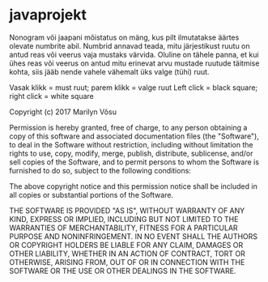 # javaprojekt

Nonogram või jaapani mõistatus on mäng, kus pilt ilmutatakse äärtes olevate numbrite abil. Numbrid annavad teada, mitu järjestikust ruutu on antud reas või veerus vaja mustaks värvida. Oluline on tähele panna, et kui ühes reas või veerus on antud mitu erinevat arvu mustade ruutude täitmise kohta, siis jääb nende vahele vähemalt üks valge (tühi) ruut.

Vasak klikk = must ruut; parem klikk = valge ruut
Left click = black square; right click = white square

Copyright (c) 2017 Marilyn Võsu

Permission is hereby granted, free of charge, to any person obtaining a copy of this software and associated documentation files (the "Software"), to deal in the Software without restriction, including without limitation the rights to use, copy, modify, merge, publish, distribute, sublicense, and/or sell copies of the Software, and to permit persons to whom the Software is furnished to do so, subject to the following conditions:

The above copyright notice and this permission notice shall be included in all copies or substantial portions of the Software.

THE SOFTWARE IS PROVIDED "AS IS", WITHOUT WARRANTY OF ANY KIND, EXPRESS OR IMPLIED, INCLUDING BUT NOT LIMITED TO THE WARRANTIES OF MERCHANTABILITY, FITNESS FOR A PARTICULAR PURPOSE AND NONINFRINGEMENT. IN NO EVENT SHALL THE AUTHORS OR COPYRIGHT HOLDERS BE LIABLE FOR ANY CLAIM, DAMAGES OR OTHER LIABILITY, WHETHER IN AN ACTION OF CONTRACT, TORT OR OTHERWISE, ARISING FROM, OUT OF OR IN CONNECTION WITH THE SOFTWARE OR THE USE OR OTHER DEALINGS IN THE SOFTWARE. 
